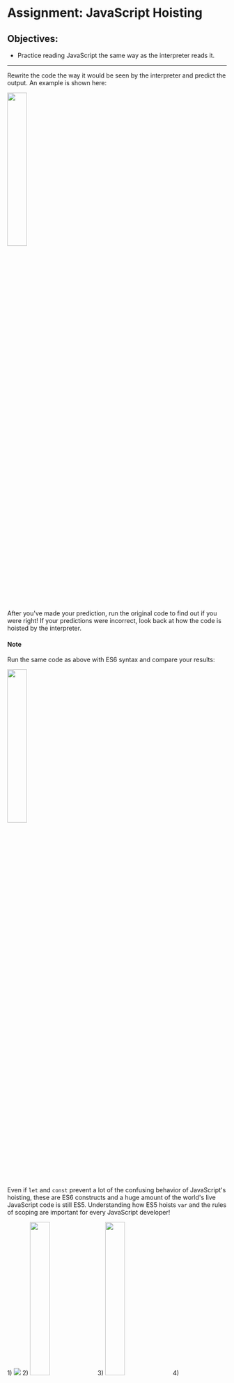 <h1>Assignment: JavaScript Hoisting</h1>

<h2>Objectives:</h2>
<ul>
  <li>Practice reading JavaScript the same way as the interpreter reads it.</li>
</ul>

<hr>

<p>Rewrite the code the way it would be seen by the interpreter and predict the output. An example is shown here:</p>
<img src="https://github.com/alirabah93/Coding-Dojo/blob/master/MERN/javaScript/fundamentals/readMeFiles/example1.jpg" style="width: 30%" />
<p>After you've made your prediction, run the original code to find out if you were right! If your predictions were incorrect, look back at how the code is hoisted by the interpreter.</p>
<h4><strong>Note</strong></h4>
<p>Run the same code as above with ES6 syntax and compare your results:</p>
<img src="https://github.com/alirabah93/Coding-Dojo/blob/master/MERN/javaScript/fundamentals/readMeFiles/example2.jpg" style="width: 30%" />
<p>Even if <code>let</code> and <code>const</code> prevent a lot of the confusing behavior of JavaScript's hoisting, these are ES6 constructs and a huge amount of 
  the world's live JavaScript code is still ES5. Understanding how ES5 hoists <code>var</code> and the rules of scoping are important for every JavaScript developer!</p>
1)
<img src="https://github.com/alirabah93/Coding-Dojo/blob/master/MERN/javaScript/fundamentals/readMeFiles/code1.jpg" />
2)
<img src="https://github.com/alirabah93/Coding-Dojo/blob/master/MERN/javaScript/fundamentals/readMeFiles/code2.jpg.jpg" style="width: 30%" />
3)
<img src="https://github.com/alirabah93/Coding-Dojo/blob/master/MERN/javaScript/fundamentals/readMeFiles/code3.jpg.jpg" style="width: 30%" />
4)
<img src="https://github.com/alirabah93/Coding-Dojo/blob/master/MERN/javaScript/fundamentals/readMeFiles/code4.jpg.jpg" style="width: 30%" />
5)
<img src="https://github.com/alirabah93/Coding-Dojo/blob/master/MERN/javaScript/fundamentals/readMeFiles/code5.jpg.jpg" style="width: 30%" />
6)
<img src="https://github.com/alirabah93/Coding-Dojo/blob/master/MERN/javaScript/fundamentals/readMeFiles/code6.jpg.jpg" style="width: 30%" />
7)
<img src="https://github.com/alirabah93/Coding-Dojo/blob/master/MERN/javaScript/fundamentals/readMeFiles/code7.jpg.jpg" style="width: 30%" />
8) Bonus ES6: const
<img src="https://github.com/alirabah93/Coding-Dojo/blob/master/MERN/javaScript/fundamentals/readMeFiles/code8.jpg.jpg" style="width: 30%" />

<hr>

<h4>To Do List</h4>
<p>Rewrite the given code as it is seen by the interpreter</p>
<p>Predict the outputs</p>
<p>Run the original code and compare the outputs to your predictions</p>
